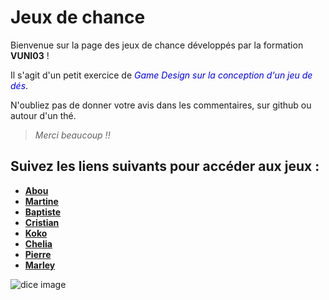 # Jeux de chance

Bienvenue sur la page des jeux de chance développés par la formation **VUNI03** !

Il s'agit d'un petit exercice de <span style="color:blue">*Game Design sur la conception d'un jeu de dés*</span>.

N'oubliez pas de donner votre avis dans les commentaires, sur github ou autour d'un thé.

>*Merci beaucoup !!*



## Suivez les liens suivants pour accéder aux jeux :

- **[Abou](https://github.com/abusithbot/Luckgame)**
- **[Martine](https://github.com/MartineJA/KotopouloBoardGame/tree/Kotopoulo-Fire)**
- **[Baptiste](https://github.com/Kiramuun/GameParty)**
- **[Cristian](https://github.com/voixdigitale/LuckGame/)**
- **[Koko](https://github.com/KokoChii/projet-scratch)**
- **[Chelia](https://github.com/helia0/Jeu-d-hasard/)**
- **[Pierre](https://github.com/3WAPierre93/jeux-des-petits-chevaux-)**
- **[Marley](https://github.com/marleyknx/LuckGames)**

![dice image](https://c.pxhere.com/images/f9/af/a526c7223d100517e472b7a9b8f3-1600707.jpg!s)
